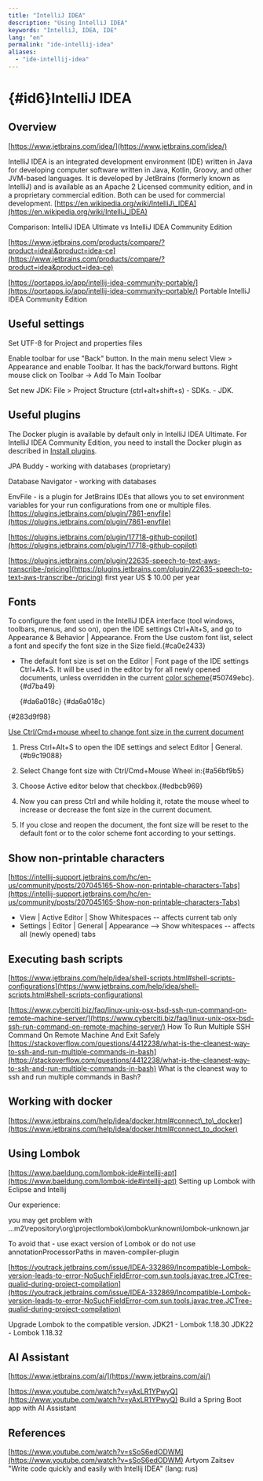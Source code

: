 ```yaml
---
title: "IntelliJ IDEA"
description: "Using IntelliJ IDEA"
keywords: "IntelliJ, IDEA, IDE"
lang: "en"
permalink: "ide-intellij-idea"
aliases:
  - "ide-intellij-idea"
---
```


# {\#id6}IntelliJ IDEA

## Overview

[https://www.jetbrains.com/idea/](https://www.jetbrains.com/idea/)

IntelliJ IDEA is an integrated development environment (IDE) written in Java for developing computer software written in Java, Kotlin, Groovy, and other JVM-based languages. It is developed by JetBrains (formerly known as IntelliJ) and is available as an Apache 2 Licensed community edition, and in a proprietary commercial edition. Both can be used for commercial development. [https://en.wikipedia.org/wiki/IntelliJ\_IDEA](https://en.wikipedia.org/wiki/IntelliJ_IDEA)

Comparison: IntelliJ IDEA Ultimate vs IntelliJ IDEA Community Edition

[https://www.jetbrains.com/products/compare/?product=idea\&product=idea-ce](https://www.jetbrains.com/products/compare/?product=idea&product=idea-ce)

[https://portapps.io/app/intellij-idea-community-portable/](https://portapps.io/app/intellij-idea-community-portable/) Portable IntelliJ IDEA Community Edition

## Useful settings

Set UTF-8 for Project and properties files

Enable toolbar for use "Back" button. In the main menu select View \> Appearance and enable Toolbar. It has the back/forward buttons. Right mouse click on Toolbar -\> Add To Main Toolbar

Set new JDK: File \> Project Structure (ctrl+alt+shift+s) - SDKs. - JDK.

## Useful plugins

The Docker plugin is available by default only in IntelliJ IDEA Ultimate. For IntelliJ IDEA Community Edition, you need to install the Docker plugin as described in [Install plugins](https://www.jetbrains.com/help/idea/2022.3/managing-plugins.html).

JPA Buddy - working with databases (proprietary)

Database Navigator - working with databases

EnvFile - is a plugin for JetBrains IDEs that allows you to set environment variables for your run configurations from one or multiple files. [https://plugins.jetbrains.com/plugin/7861-envfile](https://plugins.jetbrains.com/plugin/7861-envfile)

[https://plugins.jetbrains.com/plugin/17718-github-copilot](https://plugins.jetbrains.com/plugin/17718-github-copilot)

[https://plugins.jetbrains.com/plugin/22635-speech-to-text-aws-transcribe-/pricing](https://plugins.jetbrains.com/plugin/22635-speech-to-text-aws-transcribe-/pricing) first year US $ 10.00 per year

## Fonts

To configure the font used in the IntelliJ IDEA interface (tool windows, toolbars, menus, and so on), open the IDE settings Ctrl+Alt+S, and go to Appearance \& Behavior | Appearance. From the Use custom font list, select a font and specify the font size in the Size field.{#ca0e2433}

* The default font size is set on the Editor | Font page of the IDE settings Ctrl+Alt+S. It will be used in the editor by for all newly opened documents, unless overridden in the current [color scheme](https://www.jetbrains.com/help/rider/Configuring_Colors_and_Fonts.html){#50749ebc}.{#d7ba49}
  
  {#da6a018c}
  {#da6a018c}

{#283d9f98}

[Use Ctrl/Cmd+mouse wheel to change font size in the current document﻿](https://www.jetbrains.com/help/rider/Zooming_in_the_Editor.html#use-ctrl-cmd-mouse-wheel-to-change-font-size-in-the-current-document)

1. Press Ctrl+Alt+S to open the IDE settings and select Editor | General.{#b9c19088}

2. Select Change font size with Ctrl/Cmd+Mouse Wheel in:{#a56bf9b5}

3. Choose Active editor below that checkbox.{#edbcb969}

4. Now you can press Ctrl and while holding it, rotate the mouse wheel to increase or decrease the font size in the current document.

5. If you close and reopen the document, the font size will be reset to the default font or to the color scheme font according to your settings.

## Show non-printable characters

[https://intellij-support.jetbrains.com/hc/en-us/community/posts/207045165-Show-non-printable-characters-Tabs](https://intellij-support.jetbrains.com/hc/en-us/community/posts/207045165-Show-non-printable-characters-Tabs)

* View | Active Editor | Show Whitespaces -- affects current tab only
* Settings | Editor | General | Appearance --\> Show whitespaces -- affects all (newly opened) tabs

## Executing bash scripts

[https://www.jetbrains.com/help/idea/shell-scripts.html#shell-scripts-configurations](https://www.jetbrains.com/help/idea/shell-scripts.html#shell-scripts-configurations)

[https://www.cyberciti.biz/faq/linux-unix-osx-bsd-ssh-run-command-on-remote-machine-server/](https://www.cyberciti.biz/faq/linux-unix-osx-bsd-ssh-run-command-on-remote-machine-server/) How To Run Multiple SSH Command On Remote Machine And Exit Safely [https://stackoverflow.com/questions/4412238/what-is-the-cleanest-way-to-ssh-and-run-multiple-commands-in-bash](https://stackoverflow.com/questions/4412238/what-is-the-cleanest-way-to-ssh-and-run-multiple-commands-in-bash) What is the cleanest way to ssh and run multiple commands in Bash?

## Working with docker

[https://www.jetbrains.com/help/idea/docker.html#connect\_to\_docker](https://www.jetbrains.com/help/idea/docker.html#connect_to_docker)

## Using Lombok

[https://www.baeldung.com/lombok-ide#intellij-apt](https://www.baeldung.com/lombok-ide#intellij-apt) Setting up Lombok with Eclipse and Intellij

Our experience:

you may get problem with ...m2\\repository\\org\\projectlombok\\lombok\\unknown\\lombok-unknown.jar

To avoid that - use exact version of Lombok or do not use annotationProcessorPaths in maven-compiler-plugin

[https://youtrack.jetbrains.com/issue/IDEA-332869/Incompatible-Lombok-version-leads-to-error-NoSuchFieldError-com.sun.tools.javac.tree.JCTree-qualid-during-project-compilation](https://youtrack.jetbrains.com/issue/IDEA-332869/Incompatible-Lombok-version-leads-to-error-NoSuchFieldError-com.sun.tools.javac.tree.JCTree-qualid-during-project-compilation)

Upgrade Lombok to the compatible version. JDK21 - Lombok 1.18.30 JDK22 - Lombok 1.18.32

## AI Assistant

[https://www.jetbrains.com/ai/](https://www.jetbrains.com/ai/)

[https://www.youtube.com/watch?v=yAxLR1YPwyQ](https://www.youtube.com/watch?v=yAxLR1YPwyQ) Build a Spring Boot app with AI Assistant

## References

[https://www.youtube.com/watch?v=sSoS6edODWM](https://www.youtube.com/watch?v=sSoS6edODWM) Artyom Zaitsev "Write code quickly and easily with Intellij IDEA" (lang: rus)
